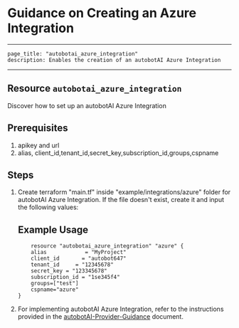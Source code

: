 # Guidance on Creating an Azure Integration

---
    page_title: "autobotai_azure_integration"
    description: Enables the creation of an autobotAI Azure Integration
---

## Resource `autobotai_azure_integration`
 Discover how to set up an autobotAI Azure Integration

## Prerequisites
1. apikey and url
2. alias, client_id,tenant_id,secret_key,subscription_id,groups,cspname

## Steps 
1. Create terraform "main.tf" inside "example/integrations/azure" folder for autobotAI Azure Integration. If the file doesn't exist, create it and input the following values:
    ## Example Usage 
    ```
        resource "autobotai_azure_integration" "azure" {  
        alias            = "MyProject"
        client_id       = "autobot647"
        tenant_id     = "12345678"
        secret_key = "123345678"
        subscription_id = "1se345f4"
        groups=["test"]
        cspname="azure"
    }   
    ```
2. For implementing autobotAI Azure Integration, refer to the instructions provided in the [autobotAI-Provider-Guidance](../autobotAI_provider_guidance.md) document.